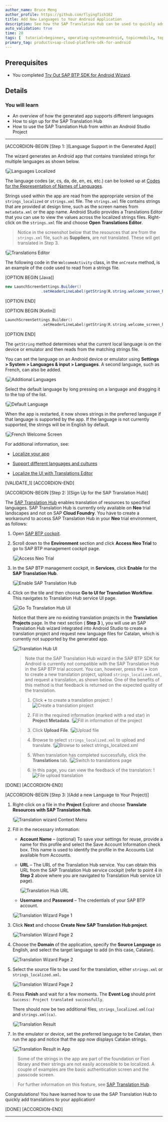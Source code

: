 ```yaml
---
author_name: Bruce Meng
author_profile: https://github.com/flyingfish162
title: Add New Languages to Your Android Application
description: See how the SAP Translation Hub can be used to quickly add support for a new language to your app.
auto_validation: true
time: 20
tags: [  tutorial>beginner, operating-system>android, topic>mobile, topic>odata, products>sap-cloud-platform-sdk-for-android, products>sap-business-technology-platform ]
primary_tag: products>sap-cloud-platform-sdk-for-android
---
```


## Prerequisites

- You completed [Try Out SAP BTP SDK for Android Wizard](cp-sdk-android-wizard-app).

## Details

### You will learn

- An overview of how the generated app supports different languages
- How to sign up for the SAP Translation Hub
- How to use the SAP Translation Hub from within an Android Studio Project

---

[ACCORDION-BEGIN [Step 1: ](Language Support in the Generated App)]

The wizard generates an Android app that contains translated strings for multiple languages as shown below.

!![Languages Localized](localized-strings.png)

The language codes (ar, cs, da, de, en, es, etc.) can be looked up at [Codes for the Representation of Names of Languages](http://www.loc.gov/standards/iso639-2/php/code_list.php).

Strings used within the app are read from the appropriate version of the `strings_localized` or `strings.xml` file.  The `strings.xml` file contains strings that are provided at design time, such as the screen names from `metadata.xml` or the app name. Android Studio provides a Translations Editor that you can use to view the values across the localized strings files. Right-click on the `strings.xml` file and choose **Open Translations Editor**.

>Notice in the screenshot below that the resources that are from the `strings.xml` file, such as **Suppliers**, are not translated. These will get translated in Step 3.

!![Translations Editor](translations-editor.png)

The following code in the `WelcomeActivity` class, in the `onCreate` method, is an example of the code used to read from a strings file.

[OPTION BEGIN [Java]]

```Java
new LaunchScreenSettings.Builder()
                .setHeaderLineLabel(getString(R.string.welcome_screen_headline_label))
```

[OPTION END]

[OPTION BEGIN [Kotlin]]

```Kotlin
LaunchScreenSettings.Builder()
                .setHeaderLineLabel(getString(R.string.welcome_screen_headline_label))
```

[OPTION END]

The `getString` method determines what the current local language is on the device or emulator and then reads from the matching strings file.

You can set the language on an Android device or emulator using **Settings > System > Languages & input > Languages**. A second language, such as French, can also be added.

!![Additional Languages](additional-languages.png)

 Select the default language by long pressing on a language and dragging it to the top of the list.

 !![Default Language](default-language.png)

When the app is restarted, it now shows strings in the preferred language if that language is supported by the app. If the language is not currently supported, the strings will be in English by default.

!![French Welcome Screen](welcome-french-screen.png)

For additional information, see:

- [Localize your app](https://developer.android.com/guide/topics/resources/localization)

- [Support different languages and cultures](https://developer.android.com/training/basics/supporting-devices/languages)

- [Localize the UI with Translations Editor](https://developer.android.com/studio/write/translations-editor)

[VALIDATE_1]
[ACCORDION-END]

[ACCORDION-BEGIN [Step 2: ](Sign Up for the SAP Translation Hub)]

The [SAP Translation Hub](https://help.sap.com/viewer/product/SAP_TRANSLATION_HUB/Cloud/en-US) enables translation of resources to specified languages. SAP Translation Hub is currently only available on **Neo** trial landscapes and not on SAP **Cloud Foundry**. You have to create a workaround to access SAP Translation Hub in your **Neo** trial environment, as follows:

1. Open [SAP BTP cockpit](https://cockpit.hanatrial.ondemand.com/cockpit/#/home/trial).

2. Scroll down to the **Environment** section and click **Access Neo Trial** to go to SAP BTP management cockpit page.

    !![Access Neo Trial](access-neo-trial.png)

3. In the SAP BTP management cockpit, in **Services**, click **Enable** for the **SAP Translation Hub**.

    !![Enable SAP Translation Hub](enable-translation-hub.png)

4. Click on the tile and then choose **Go to UI for Translation Workflow**. This navigates to Translation Hub service UI page.

    !![Go To Translation Hub UI](go-to-translation-hub-ui.png)

    Notice that there are no existing translation projects in the **Translation Projects** page. In the next section ( **Step 3** ), you will use an SAP Translation Hub wizard integrated into Android Studio to create a translation project and request new language files for Catalan, which is currently not supported by the generated app.

    !![Translation Hub UI](translation-hub-ui.png)

    >Note that the SAP Translation Hub wizard in the SAP BTP SDK for Android is currently not compatible with the SAP Translation Hub in the SAP BTP trial account. You can, however, press the **+** icon to create a new translation project, upload `strings_localized.xml`, and request a translation, as shown below. One of the benefits of this method is that feedback is returned on the expected quality of the translation.

    >1. Click **+** to create a translation project:
    !![Create a translation project](create-translation-project.png)

    >2. Fill in the required information (marked with a red star) in **Project Metadata**.
    !![Fill in information of the project](fill-in-information-of-project.png)

    >3. Click **Upload File**.
    !![Upload file](upload-file.png)

    >4. Browse to select `strings_localized.xml` to upload and translate.
    !![Browse to select strings_localized.xml](select-file.png)

    >5. When translation has completed successfully, click the **Translations** tab.
    !![Switch to translations page](switch-to-translations-page.png)

    >6. In this page, you can view the feedback of the translation:
    !![File upload translation](manual-translation.png)

[DONE]
[ACCORDION-END]

[ACCORDION-BEGIN [Step 3: ](Add a new Language to Your Project)]

1. Right-click on a file in the **Project** Explorer and choose **Translate Resources with SAP Translation Hub**.

    !![Translation wizard Context Menu](translation-wizard-context-menu.png)

2. Fill in the necessary information:

    - **Account Name** – (optional) To save your settings for reuse, provide a name for this profile and select the Save Account Information check box. This name is used to identify the profile in the Accounts List available from Accounts.

    - **URL** – The URL of the Translation Hub service. You can obtain this URL from the SAP Translation Hub service cockpit (refer to point 4 in **Step 2** above where you are navigated to Translation Hub service UI page).

        !![Translation Hub URL](translation_hub_url.png)

    - **Username** and **Password** – The credentials of your SAP BTP account.

    !![Translation Wizard Page 1](wiz-page1.png)

3. Click **Next** and choose **Create New SAP Translation Hub project**.

    !![Translation Wizard Page 2](wiz-page2.png)

4. Choose the **Domain** of the application, specify the **Source Language** as English, and select the target language to add (in this case, Catalan).

    !![Translation Wizard Page 2](wiz-page3.png)

5. Select the source file to be used for the translation, either `strings.xml` or `strings_localized.xml`.

    !![Translation Wizard Page 2](wiz-page3b.png)

6. Press **Finish** and wait for a few moments. The **Event Log** should print `Success: Project translated successfully`.

    There should now be two additional files, `strings_localized.xml(ca)` and `strings.xml(ca)`.

    !![Translation Result](translation-result.png)

7. In the emulator or device, set the preferred language to be Catalan, then run the app and notice that the app now displays Catalan strings.

    !![Translation Result in App](translation-result-in-app.png)

>Some of the strings in the app are part of the foundation or Fiori library and their strings are not easily accessible to be localized.  A couple of examples are the basic authentication screen and the passcode screen.

>For further information on this feature, see [SAP Translation Hub](https://help.sap.com/viewer/product/SAP_TRANSLATION_HUB/Cloud/en-US).

Congratulations! You have learned how to use the SAP Translation Hub to quickly add translations to your application!

[DONE]
[ACCORDION-END]

---
